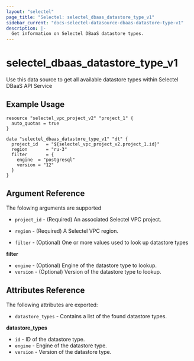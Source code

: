 ```yaml
---
layout: "selectel"
page_title: "Selectel: selectel_dbaas_datastore_type_v1"
sidebar_current: "docs-selectel-datasource-dbaas-datastore-type-v1"
description: |-
  Get information on Selectel DBaaS datastore types.
---
```


# selectel\_dbaas\_datastore_type_v1

Use this data source to get all available datastore types within Selectel DBaaS API Service

## Example Usage

```hcl
resource "selectel_vpc_project_v2" "project_1" {
  auto_quotas = true
}

data "selectel_dbaas_datastore_type_v1" "dt" {
  project_id   = "${selectel_vpc_project_v2.project_1.id}"
  region       = "ru-3"
  filter       = {
    engine  = "postgresql"
    version = "12"
  }
}
```

## Argument Reference

The folowing arguments are supported

* `project_id` - (Required) An associated Selectel VPC project.

* `region` - (Required) A Selectel VPC region.

* `filter` - (Optional) One or more values used to look up datastore types

**filter**

- `engine` - (Optional) Engine of the datastore type to lookup.
- `version` - (Optional) Version of the datastore type to lookup.

## Attributes Reference

The following attributes are exported:

* `datastore_types` - Contains a list of the found datastore types.

**datastore_types**

- `id` - ID of the datastore type.
- `engine` - Engine of the datastore type.
- `version` - Version of the datastore type.
